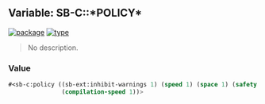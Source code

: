 ## Variable: SB-C::\*POLICY\*
[![package](https://img.shields.io/badge/Package-SB--C-5f9ea0.svg?style=social&colorA=999999)](../) [![type](https://img.shields.io/badge/Type-Variable-5f9ea0.svg?style=social&colorA=999999)](../#variable) 

> No description.

### Value
```cl
#<sb-c:policy ((sb-ext:inhibit-warnings 1) (speed 1) (space 1) (safety 1) (debug 1)
               (compilation-speed 1))>
```
